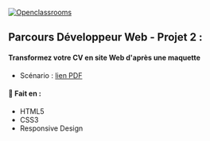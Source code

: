 [![Openclassrooms](https://1to1progress.fr/wp-content/uploads/2019/05/openclassrooms-e1557761236158.png)](https://openclassrooms.com)
## Parcours Développeur Web - Projet 2 :
#### Transformez votre CV en site Web d'après une maquette
- Scénario : 
[lien PDF](https://github.com/Ambre1709/AmbreVanneuville.github.io/blob/master/scenario.pdf)

#### 🔨 Fait en :
* HTML5
* CSS3
* Responsive Design